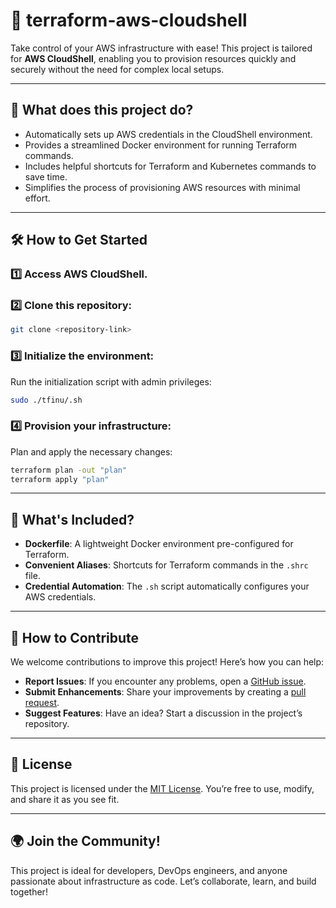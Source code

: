 # 🚀 terraform-aws-cloudshell

Take control of your AWS infrastructure with ease! This project is tailored for **AWS CloudShell**, enabling you to provision resources quickly and securely without the need for complex local setups.

---

## 🌟 What does this project do?

- Automatically sets up AWS credentials in the CloudShell environment.
- Provides a streamlined Docker environment for running Terraform commands.
- Includes helpful shortcuts for Terraform and Kubernetes commands to save time.
- Simplifies the process of provisioning AWS resources with minimal effort.

---

## 🛠️ How to Get Started

### 1️⃣ Access **AWS CloudShell**.

### 2️⃣ Clone this repository:
```bash
git clone <repository-link>
```

### 3️⃣ Initialize the environment:
Run the initialization script with admin privileges:
```bash
sudo ./tfinu/.sh
```

### 4️⃣ Provision your infrastructure:
Plan and apply the necessary changes:
```bash
terraform plan -out "plan"
terraform apply "plan"
```

---

## 🧰 What's Included?

- **Dockerfile**: A lightweight Docker environment pre-configured for Terraform.
- **Convenient Aliases**: Shortcuts for Terraform commands in the `.shrc` file.
- **Credential Automation**: The `.sh` script automatically configures your AWS credentials.

---

## 🤝 How to Contribute

We welcome contributions to improve this project! Here’s how you can help:

- **Report Issues**: If you encounter any problems, open a [GitHub issue](https://github.com/yohrannes/terraform-aws-cloudshell/issues).
- **Submit Enhancements**: Share your improvements by creating a [pull request](https://github.com/yohrannes/terraform-aws-cloudshell/pulls).
- **Suggest Features**: Have an idea? Start a discussion in the project’s repository.

---

## 📜 License

This project is licensed under the [MIT License](LICENSE). You’re free to use, modify, and share it as you see fit.

---

## 🌍 Join the Community!

This project is ideal for developers, DevOps engineers, and anyone passionate about infrastructure as code. Let’s collaborate, learn, and build together!